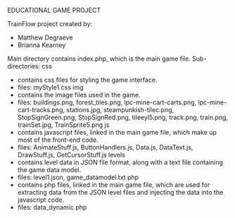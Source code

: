 EDUCATIONAL GAME PROJECT

TrainFlow project created by:
* Matthew Degraeve
* Brianna Kearney

Main directory contains index.php, which is the main game file.
Sub-directories:
css
- contains css files for styling the game interface.
- files: myStyle1.css
img
- contains the image files used in the game.
- files: buildings.png, forest_tiles.png, lpc-mine-cart-carts.png, lpc-mine-cart-tracks.png, stations.jpg, 
  steampunkish-tilec.png, StopSignGreen.png, StopSignRed.png, tileeyl5.png, track.png, train.png, trainSet.jpg,
  TrainSprite5.png
js
- contains javascript files, linked in the main game file, which make up most of the front-end code.
- files: AnimateStuff.js, ButtonHandlers.js, Data.js, DataText.js, DrawStuff.js, GetCursorStuff.js
levels
- contains level data in JSON file format, along with a text file containing the game data model.
- files: level1.json, game_datamodel.txt
php
- contains php files, linked in the main game file, which are used for extracting data from the JSON level files and
  injecting the data into the javascript code.
- files: data_dynamic.php

